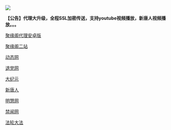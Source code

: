 
![](https://raw.githubusercontent.com/hao369/a/master/j.jpg)

**【公告】代理大升级，全程SSL加密传送，支持youtube视频播放，新唐人视频播放。。。**

 [聚缘阁代理安卓版](https://github.com/hao369/a/raw/master/j8.apk)



[聚缘阁二站](http://tr45.b98g.ga/j2)


 [动态网](http://tr45.b98g.ga/)

[退党网](http://tr45.b98g.ga/?id=8)

[大纪元](http://tr45.b98g.ga/?id=7)

[新唐人](http://tr45.b98g.ga/?id=5)

[明慧网](http://tr45.b98g.ga/?id=3)

[禁闻网](http://tr45.b98g.ga/?id=16)

[法轮大法](http://tr45.b98g.ga/?id=15)


